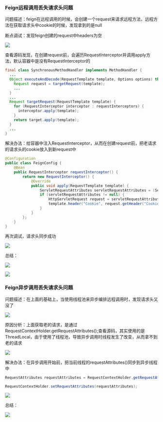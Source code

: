 ### Feign远程调用丢失请求头问题

问题描述：feign在远程调用的时候，会创建一个request来请求远程方法，远程方法在获取请求头中cookie的时候，发现拿到的是null

断点调试：发现feign创建的request中headers为空

![](https://gitee.com/enioy/img/raw/master/docs/20201122215054.png)

查看源码发现，在创建request前，会遍历RequestInterceptor并调用apply方法，默认容器中是没有RequestInterceptor的

```java
final class SynchronousMethodHandler implements MethodHandler {
  ...
  Object executeAndDecode(RequestTemplate template, Options options) throws Throwable {
    Request request = targetRequest(template);
    ...
  }
  ...
  Request targetRequest(RequestTemplate template) {
    for (RequestInterceptor interceptor : requestInterceptors) {
      interceptor.apply(template);
    }
    return target.apply(template);
  }
  ...
}
```

解决办法：给容器中注入RequestInterceptor，从而在创建request前，把老请求的请求头的cookie放入到新request中

```java
@Configuration
public class FeignConfig {
    @Bean
    public RequestInterceptor requestInterceptor() {
        return new RequestInterceptor() {
            @Override
            public void apply(RequestTemplate template) {
                ServletRequestAttributes servletRequestAttributes = (ServletRequestAttributes) RequestContextHolder.getRequestAttributes();
                if (servletRequestAttributes != null) {
                    HttpServletRequest request = servletRequestAttributes.getRequest();
                    template.header("Cookie", request.getHeader("Cookie"));
                }
            }
        };
    }
}
```

再次调试，请求头同步成功

![](https://gitee.com/enioy/img/raw/master/docs/20201122215139.png)

总结：

![](https://gitee.com/enioy/img/raw/master/docs/20201122214328.png)

![](https://gitee.com/enioy/img/raw/master/docs/20201122214901.png)

### Feign异步调用丢失请求头问题

问题描述：在上面的基础上，当使用线程池来异步编排远程调用时，发现请求头又没了

![](https://gitee.com/enioy/img/raw/master/docs/20201122214952.png)

原因分析：上面获取老的请求，是通过RequestContextHolder.getRequestAttributes();查看源码，其实使用的是ThreadLocal，由于使用了线程池，导致异步调用时线程发生了改变，从而拿不到老的请求

![](https://gitee.com/enioy/img/raw/master/docs/20201122215152.png)

解决办法：在异步调用开始前，把当前线程的requestAttributes()同步到异步线程中

```java
RequestAttributes requestAttributes = RequestContextHolder.getRequestAttributes();

RequestContextHolder.setRequestAttributes(requestAttributes);
```

 ![](https://gitee.com/enioy/img/raw/master/docs/20201122215203.png)

总结：

![](https://gitee.com/enioy/img/raw/master/docs/20201122215005.png)

